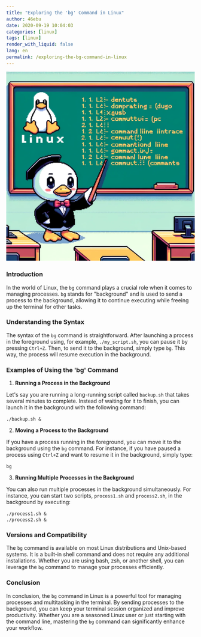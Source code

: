 ```yaml
---
title: "Exploring the 'bg' Command in Linux"
author: 46ebu
date: 2020-09-19 10:04:03 
categories: [linux]
tags: [linux]
render_with_liquid: false
lang: en
permalink: /exploring-the-bg-command-in-linux
---
```


![Intro](/assets/img/post/linux.png)
### Introduction

In the world of Linux, the `bg` command plays a crucial role when it comes to managing processes. `bg` stands for "background" and is used to send a process to the background, allowing it to continue executing while freeing up the terminal for other tasks. 

### Understanding the Syntax

The syntax of the `bg` command is straightforward. After launching a process in the foreground using, for example, `./my_script.sh`, you can pause it by pressing `Ctrl+Z`. Then, to send it to the background, simply type `bg`. This way, the process will resume execution in the background.

### Examples of Using the 'bg' Command

1. **Running a Process in the Background**

Let's say you are running a long-running script called `backup.sh` that takes several minutes to complete. Instead of waiting for it to finish, you can launch it in the background with the following command:

```
./backup.sh &
```

2. **Moving a Process to the Background**

If you have a process running in the foreground, you can move it to the background using the `bg` command. For instance, if you have paused a process using `Ctrl+Z` and want to resume it in the background, simply type:

```
bg
```

3. **Running Multiple Processes in the Background**

You can also run multiple processes in the background simultaneously. For instance, you can start two scripts, `process1.sh` and `process2.sh`, in the background by executing:

```
./process1.sh &
./process2.sh &
```

### Versions and Compatibility

The `bg` command is available on most Linux distributions and Unix-based systems. It is a built-in shell command and does not require any additional installations. Whether you are using bash, zsh, or another shell, you can leverage the `bg` command to manage your processes efficiently.

### Conclusion

In conclusion, the `bg` command in Linux is a powerful tool for managing processes and multitasking in the terminal. By sending processes to the background, you can keep your terminal session organized and improve productivity. Whether you are a seasoned Linux user or just starting with the command line, mastering the `bg` command can significantly enhance your workflow.